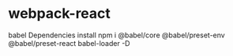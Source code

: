 # webpack-react

babel Dependencies install
npm i @babel/core @babel/preset-env @babel/preset-react babel-loader -D